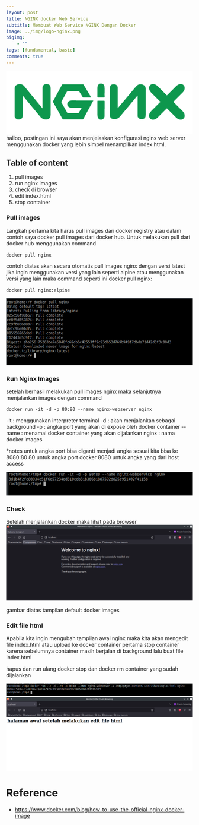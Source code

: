 ```yaml
---
layout: post
title: NGINX docker Web Service
subtitle: Membuat Web Service NGINX Dengan Docker
image: ../img/logo-nginx.png
bigimg: 
    - ""
tags: [fundamental, basic]
comments: true
---
```

![](../img/NGINX-logo-rgb-large.png)
halloo, postingan ini saya akan menjelaskan konfigurasi nginx web server menggunakan docker yang lebih simpel menampilkan index.html.

## Table of content
1. pull images
2. run nginx images
3. check di browser
4. edit index.html
5. stop container


### Pull images
Langkah pertama kita harus pull images dari docker registry atau dalam contoh saya docker pull images dari docker hub.
Untuk melakukan pull dari docker hub menggunakan command
```
docker pull nginx
```

contoh diatas akan secara otomatis pull images nginx dengan versi latest
jika ingin menggunakan versi yang lain seperti alpine atau menggunakan versi yang lain maka command seperti ini
docker pull nginx:<gunakan versi yang ingin digunakan>
```
docker pull nginx:alpine
```

![](../img/Screenshot_20221217_090852.png)

### Run Nginx Images
setelah berhasil melakukan pull images nginx maka selanjutnya menjalankan images dengan command
```
docker run -it -d -p 80:80 --name nginx-webserver nginx
```
-it : menggunakan interpreter terminal
-d : akan menjalankan sebagai background
-p : angka port yang akan di expose oleh docker container
--name : menamai docker container yang akan dijalankan
nginx : nama docker images

*notes
untuk angka port bisa diganti menjadi angka sesuai kita bisa ke 8080:80
80 untuk angka port docker
8080 untuk angka yang dari host access

![docker run](../img/Screenshot_20221217_091832.png)

### Check 
Setelah menjalankan docker maka lihat pada browser
![](../img/Screenshot_20221217_091846.png)

gambar diatas tampilan default docker images

### Edit file html
Apabila kita ingin mengubah tampilan awal nginx maka kita akan mengedit file index.html atau upload ke docker container
pertama stop container karena sebelumnya container masih berjalan di background
lalu buat file index.html

hapus dan run ulang 
docker stop dan docker rm container yang sudah dijalankan

![](../img/Screenshot_20221217_102521.png)
![](../img/Screenshot_20221217_102456.png)


# Reference
- <https://www.docker.com/blog/how-to-use-the-official-nginx-docker-image>